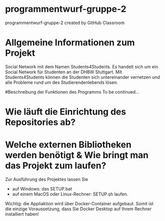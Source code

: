 # programmentwurf-gruppe-2

programmentwurf-gruppe-2 created by GitHub Classroom

# Allgemeine Informationen zum Projekt

Social Network mit dem Namen Students4Students. Es handelt sich um ein Social Network für Studenten an der DHBW Stuttgart. Mit Students4Students können die Studenten sich untereinander vernetzen und alle Probleme rund um des Studierendenlebends lösen.

#Beschreibung der Funktionen des Programms
To be continued...

# Wie läuft die Einrichtung des Repositories ab?


# Welche externen Bibliotheken werden benötigt & Wie bringt man das Projekt zum laufen?

Zur Ausführung des Projektes lassen Sie

- auf Windows: das SETUP.bat
- auf einem MacOS oder Linux-Rechner: SETUP.sh
  laufen.

Wichtig: die Appliaktion wird über Docker-Container aufgebaut. Somit ist die einzige
Voraussetzung, dass Sie Docker Desktop auf Ihrem Rechner installiert haben!
